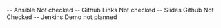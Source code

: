 


-- Ansible      Not checked
-- Github Links Not checked
-- Slides Github Not Checked
-- Jenkins Demo not planned 

 
